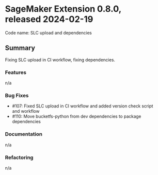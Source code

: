 # SageMaker Extension 0.8.0, released 2024-02-19

Code name: SLC upload and dependencies

## Summary

Fixing SLC upload in CI workflow, fixing dependencies.

### Features

n/a
  
### Bug Fixes

  - #107: Fixed SLC upload in CI workflow and added version check script and workflow
  - #110: Move bucketfs-python from dev dependencies to package dependencies

### Documentation

n/a

### Refactoring

n/a